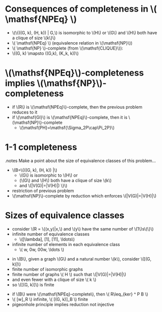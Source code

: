 <!SLIDE bullets incremental>

# Consequences of completeness in \\( \mathsf{NPEq} \\) #

* \\(\\{((G, k), (H, k)) | G\,\\) is isomorphic to \\(H\\) or \\(G\\) and \\(H\\)
  both have a clique of size \\(k\\}\\)
* \\( \mathsf{NPEq} \\) (equivalence relation in \\(\mathsf{NP}\\))
* \\( \mathsf{NP} \\)-complete (from \\(\mathsf{CLIQUE}\\)):
* \\((G, k) \mapsto ((G,k), (K\_k, k))\\)

<!SLIDE bullets incremental>

# \\(\mathsf{NPEq}\\)-completeness implies \\(\mathsf{NP}\\)-completeness #

* if \\(R\\) is \\(\mathsf{NPEq}\\)-complete, then the previous problem reduces
  to it
* if \\(\mathsf{GI}\\) is \\(\mathsf{NPEq}\\)-complete, then it is
  \\(\mathsf{NP}\\)-complete
  * \\(\mathsf{PH}=\mathsf{\Sigma\_2P\cap\Pi\_2P}\\)

<!SLIDE bullets incremental>

# 1-1 completeness #
.notes Make a point about the size of equivalence classes of this problem...

* \\(B=\\{((G, k), (H, k)) |\\)
  * \\(G\\) is isomorphic to \\(H\\) or
  * (\\(G\\) and \\(H\\) both have a clique of size \\(k\\)
  * and \\(|V(G)|=|V(H)|) \\}\\)
* restriction of previous problem
* \\(\mathsf{NP}\\)-complete by reduction which enforces \\(|V(G)|=|V(H)|\\)

<!SLIDE bullets incremental>

# Sizes of equivalence classes #

* consider \\(R = \\{(x,y)|x\,\\) and \\(y\\) have the same number of
  \\(1\\)s\\(\\}\\)
* infinite number of equivalence classes
  * \\([\lambda], [1], [11], \ldots\\)
* infinite number of elements in each equivalence class
  * \\( w, 0w, 00w, \ldots  \\)

<!SLIDE bullets incremental>

* in \\(B\\), given a graph \\(G\\) and a natural number \\(k\\), consider \\([(G, k)]\\)
* finite number of isomorphic graphs
* finite number of graphs \\( H \\) such that \\(|V(G)|=|V(H)|\\)
* and even fewer with a clique of size \\( k \\)
* so \\([(G, k)]\\) is finite

<!SLIDE bullets incremental>

* if \\(B\\) were \\(\mathsf{NPEq}-complete\\), then \\( R\leq\_{ker} ^ P B \\)
* \\( [w]\_R \\) infinite, \\( [(G, k)]\_B \\) finite
* pigeonhole principle implies reduction not injective
